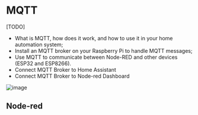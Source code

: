 # MQTT
[TODO] 
* What is MQTT, how does it work, and how to use it in your home automation system;
* Install an MQTT broker on your Raspberry Pi to handle MQTT messages;
* Use MQTT to communicate between Node-RED and other devices (ESP32 and ESP8266).
* Connect MQTT Broker to Home Assistant
* Connect MQTT Broker to Node-red Dashboard

![image](https://user-images.githubusercontent.com/44589560/204461309-ae70f83a-83a6-4a5b-b479-118802bcb01a.png)


## Node-red

